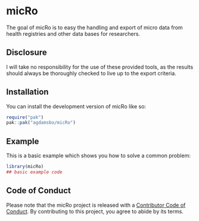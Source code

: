 
# micRo

<!-- badges: start -->
<!-- badges: end -->

The goal of micRo is to easy the handling and export of micro data from health registries and other data bases for researchers.

## Disclosure

I will take no responsibility for the use of these provided tools, as the results should always be thoroughly checked to live up to the export criteria.

## Installation

You can install the development version of micRo like so:

``` r
require("pak")
pak::pak("agdamsbo/micRo")
```

## Example

This is a basic example which shows you how to solve a common problem:

``` r
library(micRo)
## basic example code
```

## Code of Conduct

Please note that the micRo project is released with a [Contributor Code of Conduct](https://contributor-covenant.org/version/2/1/CODE_OF_CONDUCT.html). By contributing to this project, you agree to abide by its terms.
